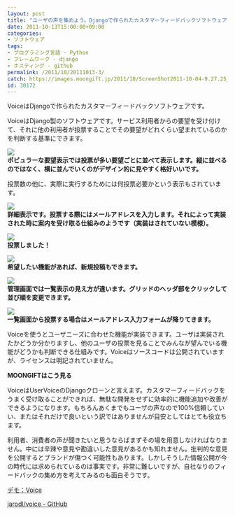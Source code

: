 ```yaml
---
layout: post
title: "ユーザの声を集めよう。Djangoで作られたカスタマーフィードバックソフトウェア「Voice」"
date: 2011-10-13T15:00:00+09:00
categories:
- ソフトウェア
tags: 
- プログラミング言語 - Python
- フレームワーク - django
- ホスティング - github
permalink: /2011/10/20111013-3/
catch: https://images.moongift.jp/2011/10/ScreenShot2011-10-04-9.27.25_thumb.png
id: 30172
---
```

VoiceはDjangoで作られたカスタマーフィードバックソフトウェアです。

  

VoiceはDjango製のソフトウェアです。サービス利用者からの要望を受け付けて、それに他の利用者が投票することでその要望がどれくらい望まれているのかを判断する基準にできます。

  

[![](https://images.moongift.jp/2011/10/687474703a2f2f73332e616d617a6f6e6177732e636f6d2f6a61726f646c72616e646f6d2f6d61696e5f766965772e706e67_thumb.png)](https://images.moongift.jp/2011/10/687474703a2f2f73332e616d617a6f6e6177732e636f6d2f6a61726f646c72616e646f6d2f6d61696e5f766965772e706e67.png)  
**ポピュラーな要望表示では投票が多い要望ごとに並べて表示します。縦に並べるのではなく、横に並んでいくのがデザイン的に見やすく格好いいです。**

  

投票数の他に、実際に実行するためには何投票必要かという表示もされています。

  

[![](https://images.moongift.jp/2011/10/ScreenShot2011-10-04-9.27.03_thumb.png)](https://images.moongift.jp/2011/10/e5ea7e37bcae0f6412f840864ad64964.png)  
**詳細表示です。投票する際にはメールアドレスを入力します。それによって実装された時に案内を受け取る仕組みのようです（実装はされていない模様）。**

  

[![](https://images.moongift.jp/2011/10/ScreenShot2011-10-04-9.27.13_thumb.png)](https://images.moongift.jp/2011/10/74037bf04821e2950a96db0626b0cab6.png)  
**投票しました！**

  

[![](https://images.moongift.jp/2011/10/ScreenShot2011-10-04-9.27.25_thumb.png)](https://images.moongift.jp/2011/10/083677eb3b87e43f57b5d944944fcaac.png)  
**希望したい機能があれば、新規投稿もできます。**

  

[![](https://images.moongift.jp/2011/10/ScreenShot2011-10-04-9.28.45_thumb.png)](https://images.moongift.jp/2011/10/d338a794bacb1f01d598a38d2b7c2e57.png)  
**管理画面では一覧表示の見え方が違います。グリッドのヘッダ部をクリックして並び順を変更できます。**

  

[![](https://images.moongift.jp/2011/10/ScreenShot2011-10-04-9.29.17_thumb.png)](https://images.moongift.jp/2011/10/25282225352a23c9776cb4cf77481b5f.png)  
**一覧画面から投票する場合はメールアドレス入力フォームが降りてきます。**

  
<!--more-->  

Voiceを使うとユーザニーズに合わせた機能が実装できます。ユーザは実装されたかどうか分かりますし、他のユーザの投票を見ることでみんなが望んでいる機能がどうかも判断できる仕組みです。Voiceはソースコードは公開されていますが、ライセンスは明記されていません。

  
  
  

**MOONGIFTはこう見る**

  

VoiceはUserVoiceのDjangoクローンと言えます。カスタマーフィードバックをうまく受け取ることができれば、無駄な開発をせずに効率的に機能追加や改善ができるようになります。もちろんあくまでもユーザの声なので100%信頼していい、またはそれだけで良いという訳ではありませんが目安としてはとても役立ちます。

  

利用者、消費者の声が聞きたいと思うならばまずその場を用意しなければなりません。中には辛辣や意見や勘違いした意見があるかも知れません。批判的な意見を公開するとブランドが傷つく可能性もあります。しかしそうした情報公開が今の時代には求められているのは事実です。非常に難しいですが、自社なりのフィードバックの集め方を考えてみるのも面白そうです。

  

[デモ：Voice](http://voice-example.herokuapp.com/voice/)

  

[jarodl/voice - GitHub](https://github.com/jarodl/voice)

